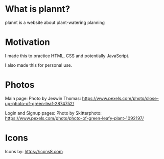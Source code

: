 # What is plannt?

plannt is a website about plant-watering planning

# Motivation

I made this to practice HTML, CSS and potentially JavaScript.

I also made this for personal use.

# Photos

Main page: Photo by Jeswin  Thomas: https://www.pexels.com/photo/close-up-photo-of-green-leaf-2874752/

Login and Signup pages: Photo by Skitterphoto: https://www.pexels.com/photo/photo-of-green-leafy-plant-1092197/

# Icons

Icons by: https://icons8.com
